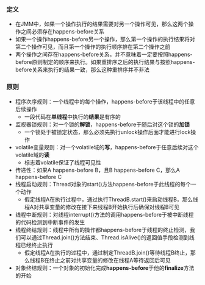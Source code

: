 ### 定义
- 在JMM中，如果一个操作执行的结果需要对另一个操作可见，那么这两个操作之间必须存在happens-before关系
- 如果一个操作happens-before另一个操作，那么第一个操作的执行结果将对第二个操作可见，而且第一个操作的执行顺序排在第二个操作之前
- 两个操作之间存在happens-before关系，并不意味着一定要按照happens-before原则制定的顺序来执行。如果重排序之后的执行结果与按照happens-before关系来执行的结果一致，那么这种重排序并不非法

### 原则
- 程序次序规则：一个线程中的每个操作，happens-before于该线程中的任意后续操作
  - 一段代码在**单线程**中执行的**结果**是有序的
- 监视器锁规则：对一个锁的**解锁**，happens-before于随后对这个锁的**加锁**
  - 一个锁处于被锁定状态，那么必须先执行unlock操作后面才能进行lock操作
- volatile变量规则：对一个volatile域的**写**，happens-before于任意后续对这个volatile域的**读**
  - 标志着volatile保证了线程可见性
- 传递性：如果A happens-before B，且B happens-before C，那么A happens-before C
- 线程启动规则：Thread对象的start()方法happens-before于此线程的每个一个动作
  - 假定线程A在执行过程中，通过执行ThreadB.start()来启动线程B，那么线程A对共享变量的修改在接下来线程B开始执行后确保对线程B可见
- 线程中断规则：对线程interrupt()方法的调用happens-before于被中断线程的代码检测到中断事件的发生
- 线程终结规则：线程中所有的操作都happens-before于线程的终止检测，我们可以通过Thread.join()方法结束、Thread.isAlive()的返回值手段检测到线程已经终止执行
  - 假定线程A在执行的过程中，通过制定ThreadB.join()等待线程B终止，那么线程B在终止之前对共享变量的修改在线程A等待返回后可见
- 对象终结规则：一个对象的初始化完成**happens-before**于他的**finalize**方法的开始
